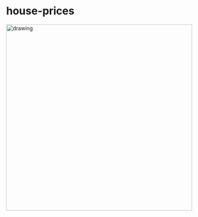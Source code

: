 # house-prices
<img src="https://user-images.githubusercontent.com/56535438/192113774-c681c173-e01d-427b-b057-394edea65b59.png" alt="drawing" width="500"/>
